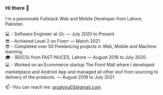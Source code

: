 ### Hi there 👋

I'm a passionate Fullstack Web and Mobile Developer from Lahore, Pakistan.



💻 - Software Engineer at i2c — July 2020 to Present <br />
😎 - Achieved Level 2 on Fiverr — March 2021 <br />
😎 - Completed over 50 Freelancing projects in Web, Mobile and Machine learning. <br />
🎓 - BS(CS) from FAST-NUCES, Lahore — August 2016 to July 2020. <br />
💻 - Worked on an Ecommerce startup The Front Mall where I developed marketplace and Android App and managed all other stuf from sourcing to delivery of        the products. — August 2016 to July 2021 <br />

📫 -You can reach me: arsalyou03@gmail.com

